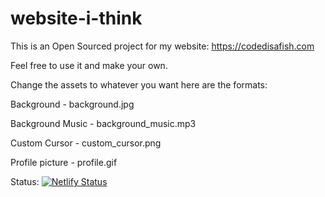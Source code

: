 # website-i-think

This is an Open Sourced project for my website: https://codedisafish.com

Feel free to use it and make your own.

Change the assets to whatever you want here are the formats:

Background - background.jpg


Background Music - background_music.mp3


Custom Cursor - custom_cursor.png


Profile picture - profile.gif

Status:
[![Netlify Status](https://api.netlify.com/api/v1/badges/e9ebf67b-8809-4e19-b75d-1360d66262d5/deploy-status)](https://app.netlify.com/projects/courageous-jalebi-7cc99b/deploys)
